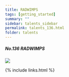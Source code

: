 ```yaml
---
title: RADWIMPS
tags: [getting_started]
summary: ""
sidebar: talents_sidebar
permalink: talents_136.html
folder: talents
---
```



##### No.136 RADWIMPS

![](https://yt3.ggpht.com/ytc/AKedOLTbCtN02EVfFE-YogZWgxCbRLhByR3LD-ACoef0xg=s176-c-k-c0x00ffffff-no-rj)






{% include links.html %}

